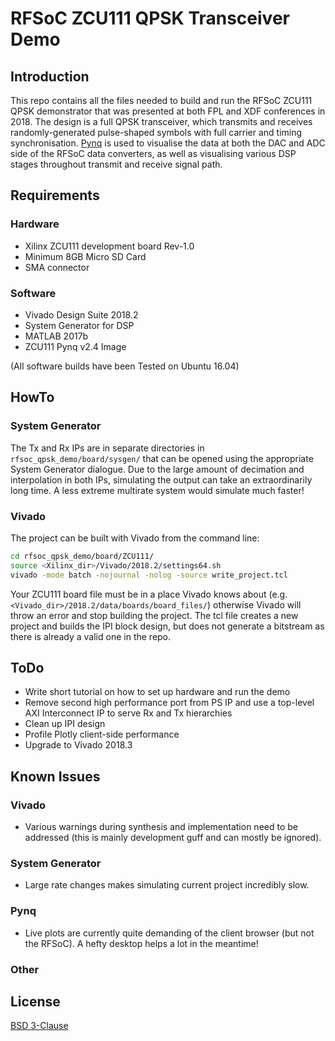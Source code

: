 # RFSoC ZCU111 QPSK Transceiver Demo

## Introduction
This repo contains all the files needed to build and run the RFSoC ZCU111 QPSK demonstrator that was presented at both FPL and XDF conferences in 2018. The design is a full QPSK transceiver, which transmits and receives randomly-generated pulse-shaped symbols with full carrier and timing synchronisation. [Pynq](https://github.com/xilinx/pynq) is used to visualise the data at both the DAC and ADC side of the RFSoC data converters, as well as visualising various DSP stages throughout transmit and receive signal path.

## Requirements
### Hardware
- Xilinx ZCU111 development board Rev-1.0
- Minimum 8GB Micro SD Card
- SMA connector
### Software
- Vivado Design Suite 2018.2
- System Generator for DSP
- MATLAB 2017b
- ZCU111 Pynq v2.4 Image

(All software builds have been Tested on Ubuntu 16.04)

## HowTo
### System Generator
The Tx and Rx IPs are in separate directories in `rfsoc_qpsk_demo/board/sysgen/` that can be opened using the appropriate System Generator dialogue. Due to the large amount of decimation and interpolation in both IPs, simulating the output can take an extraordinarily long time. A less extreme multirate system would simulate much faster! 

### Vivado
The project can be built with Vivado from the command line:
```sh
cd rfsoc_qpsk_demo/board/ZCU111/
source <Xilinx_dir>/Vivado/2018.2/settings64.sh
vivado -mode batch -nojournal -nolog -source write_project.tcl
```
Your ZCU111 board file must be in a place Vivado knows about (e.g. `<Vivado_dir>/2018.2/data/boards/board_files/`) otherwise Vivado will throw an error and stop building the project. The tcl file creates a new project and builds the IPI block design, but does not generate a bitstream as there is already a valid one in the repo.

## ToDo
- Write short tutorial on how to set up hardware and run the demo
- Remove second high performance port from PS IP and use a top-level AXI Interconnect IP to serve Rx and Tx hierarchies
- Clean up IPI design
- Profile Plotly client-side performance
- Upgrade to Vivado 2018.3

## Known Issues
### Vivado
- Various warnings during synthesis and implementation need to be addressed (this is mainly development guff and can mostly be ignored).
### System Generator
- Large rate changes makes simulating current project incredibly slow.
### Pynq
- Live plots are currently quite demanding of the client browser (but not the RFSoC). A hefty desktop helps a lot in the meantime!
### Other

## License 
[BSD 3-Clause](github.com/strath-sdr/rfsoc_qpsk_demo/LICENSE)

